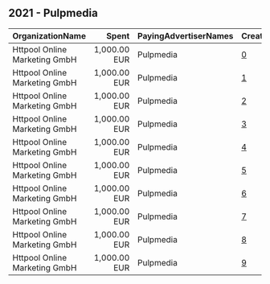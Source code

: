 ## 2021 - Pulpmedia 
|OrganizationName|Spent|PayingAdvertiserNames|CreativeUrls|Impressions|Genders|AgeBrackets|CountryCodes|BillingAddresses|CandidateBallotInformation|
|:---|---:|:---|:---|---:|:---|:---|:---|:---|:---|
|Httpool Online Marketing GmbH|1,000.00 EUR|Pulpmedia|[0](https://www.snap.com/political-ads/asset/9b9aa6d35afc64134b075b8b23a72337ee5f65d739eae695b868a41f30c40cc9?mediaType=mov)|445,245||16+|austria|"Taborstraße 7/8,Vienna,1020,AT"||
|Httpool Online Marketing GmbH|1,000.00 EUR|Pulpmedia|[1](https://www.snap.com/political-ads/asset/cb25cc6d6d2909f175eb16bc84d30827c279b2970b69000ff7593255636a1977?mediaType=mp4)|395,962||16+|austria|"Taborstraße 7/8,Vienna,1020,AT"||
|Httpool Online Marketing GmbH|1,000.00 EUR|Pulpmedia|[2](https://www.snap.com/political-ads/asset/e0bf03c7c9653f3d845fee155aef113cc16e9fca330d4d02c840b91094211847?mediaType=mp4)|393,933||16+|austria|"Taborstraße 7/8,Vienna,1020,AT"||
|Httpool Online Marketing GmbH|1,000.00 EUR|Pulpmedia|[3](https://www.snap.com/political-ads/asset/b2005c55e3f78f1902af99e352f907be6f859595935ddf649f54113a37920aa7?mediaType=mov)|221,375||16+|austria|"Taborstraße 7/8,Vienna,1020,AT"||
|Httpool Online Marketing GmbH|1,000.00 EUR|Pulpmedia|[4](https://www.snap.com/political-ads/asset/22ac1b3008b784224c34c9ad00dda2952fbd3f8d1f98817feccad91bf6975971?mediaType=mp4)|402,067||16+|austria|"Taborstraße 7/8,Vienna,1020,AT"||
|Httpool Online Marketing GmbH|1,000.00 EUR|Pulpmedia|[5](https://www.snap.com/political-ads/asset/d36eac8ff58174ad3dd8ffc8440d2028218c879f041910d0c52b0ecbc69a4d85?mediaType=mp4)|703,638||16+|austria|"Taborstraße 7/8,Vienna,1020,AT"||
|Httpool Online Marketing GmbH|1,000.00 EUR|Pulpmedia|[6](https://www.snap.com/political-ads/asset/bc257fbf8cb422c892d9b600c8de9c07f9d9313594afb76fdd5d89de3ce6daf7?mediaType=mp4)|453,879||16+|austria|"Taborstraße 7/8,Vienna,1020,AT"||
|Httpool Online Marketing GmbH|1,000.00 EUR|Pulpmedia|[7](https://www.snap.com/political-ads/asset/c15ac63eadf93df76cee21358dcc80899b06f41de14ad523a91023f55ded81f0?mediaType=mp4)|384,965||16+|austria|"Taborstraße 7/8,Vienna,1020,AT"||
|Httpool Online Marketing GmbH|1,000.00 EUR|Pulpmedia|[8](https://www.snap.com/political-ads/asset/dcfd4a4f243cad3e3bd8f549c0b8aaea9863f330a43c62afe82947c52b9642f3?mediaType=mp4)|431,498||16+|austria|"Taborstraße 7/8,Vienna,1020,AT"||
|Httpool Online Marketing GmbH|1,000.00 EUR|Pulpmedia|[9](https://www.snap.com/political-ads/asset/6b2294f010e6b5953ca2414d1ab5d88bef1688f3b68412c8bd4270f665719e2e?mediaType=mp4)|707,815||16+|austria|"Taborstraße 7/8,Vienna,1020,AT"||
